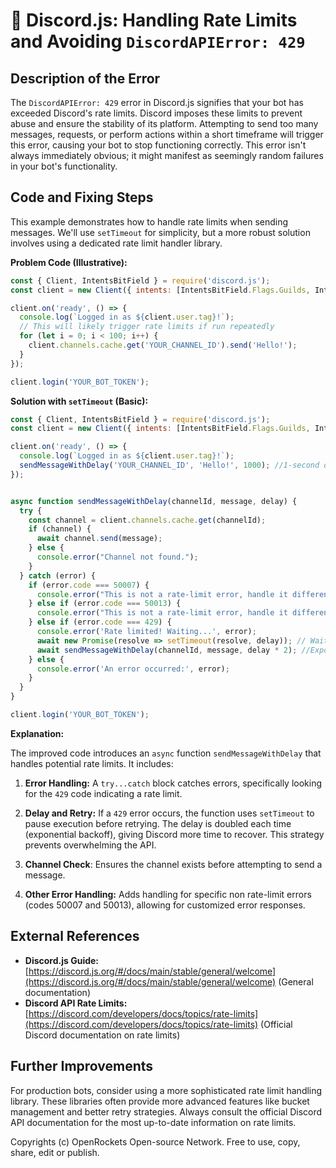 # 🐞 Discord.js: Handling Rate Limits and Avoiding `DiscordAPIError: 429`


## Description of the Error

The `DiscordAPIError: 429` error in Discord.js signifies that your bot has exceeded Discord's rate limits.  Discord imposes these limits to prevent abuse and ensure the stability of its platform.  Attempting to send too many messages, requests, or perform actions within a short timeframe will trigger this error, causing your bot to stop functioning correctly.  This error isn't always immediately obvious; it might manifest as seemingly random failures in your bot's functionality.

## Code and Fixing Steps

This example demonstrates how to handle rate limits when sending messages. We'll use `setTimeout` for simplicity, but a more robust solution involves using a dedicated rate limit handler library.

**Problem Code (Illustrative):**

```javascript
const { Client, IntentsBitField } = require('discord.js');
const client = new Client({ intents: [IntentsBitField.Flags.Guilds, IntentsBitField.Flags.GuildMessages] });

client.on('ready', () => {
  console.log(`Logged in as ${client.user.tag}!`);
  // This will likely trigger rate limits if run repeatedly
  for (let i = 0; i < 100; i++) {
    client.channels.cache.get('YOUR_CHANNEL_ID').send('Hello!');
  }
});

client.login('YOUR_BOT_TOKEN');
```

**Solution with `setTimeout` (Basic):**

```javascript
const { Client, IntentsBitField } = require('discord.js');
const client = new Client({ intents: [IntentsBitField.Flags.Guilds, IntentsBitField.Flags.GuildMessages] });

client.on('ready', () => {
  console.log(`Logged in as ${client.user.tag}!`);
  sendMessageWithDelay('YOUR_CHANNEL_ID', 'Hello!', 1000); //1-second delay
});


async function sendMessageWithDelay(channelId, message, delay) {
  try {
    const channel = client.channels.cache.get(channelId);
    if (channel) {
      await channel.send(message);
    } else {
      console.error("Channel not found.");
    }
  } catch (error) {
    if (error.code === 50007) {
      console.error("This is not a rate-limit error, handle it differently!");
    } else if (error.code === 50013) {
      console.error("This is not a rate-limit error, handle it differently!");
    } else if (error.code === 429) {
      console.error('Rate limited! Waiting...', error);
      await new Promise(resolve => setTimeout(resolve, delay)); // Wait before retrying
      await sendMessageWithDelay(channelId, message, delay * 2); //Exponential Backoff
    } else {
      console.error('An error occurred:', error);
    }
  }
}

client.login('YOUR_BOT_TOKEN');

```

**Explanation:**

The improved code introduces an `async` function `sendMessageWithDelay` that handles potential rate limits. It includes:

1. **Error Handling:**  A `try...catch` block catches errors, specifically looking for the `429` code indicating a rate limit.

2. **Delay and Retry:** If a `429` error occurs, the function uses `setTimeout` to pause execution before retrying.  The delay is doubled each time (exponential backoff), giving Discord more time to recover.  This strategy prevents overwhelming the API.

3. **Channel Check**: Ensures the channel exists before attempting to send a message.

4. **Other Error Handling:** Adds handling for specific non rate-limit errors (codes 50007 and 50013), allowing for customized error responses.


## External References

* **Discord.js Guide:** [https://discord.js.org/#/docs/main/stable/general/welcome](https://discord.js.org/#/docs/main/stable/general/welcome)  (General documentation)
* **Discord API Rate Limits:**  [https://discord.com/developers/docs/topics/rate-limits](https://discord.com/developers/docs/topics/rate-limits) (Official Discord documentation on rate limits)


##  Further Improvements

For production bots, consider using a more sophisticated rate limit handling library. These libraries often provide more advanced features like bucket management and better retry strategies.  Always consult the official Discord API documentation for the most up-to-date information on rate limits.


Copyrights (c) OpenRockets Open-source Network. Free to use, copy, share, edit or publish.

